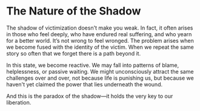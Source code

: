# The Nature of the Shadow


The shadow of victimization doesn't make you weak. In fact, it often arises in those who feel deeply, who have endured real suffering, and who yearn for a better world. It’s not wrong to feel wronged. The problem arises when we become fused with the identity of the victim. When we repeat the same story so often that we forget there is a path beyond it.

In this state, we become reactive. We may fall into patterns of blame, helplessness, or passive waiting. We might unconsciously attract the same challenges over and over, not because life is punishing us, but because we haven't yet claimed the power that lies underneath the wound.

And this is the paradox of the shadow—it holds the very key to our liberation.
